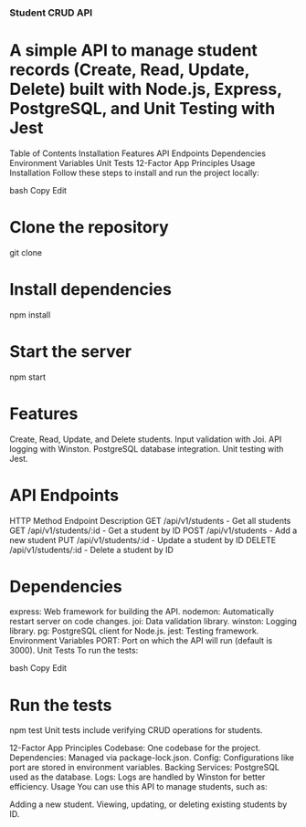 ### Student CRUD API

# A simple API to manage student records (Create, Read, Update, Delete) built with Node.js, Express, PostgreSQL, and Unit Testing with Jest

Table of Contents
Installation
Features
API Endpoints
Dependencies
Environment Variables
Unit Tests
12-Factor App Principles
Usage
Installation
Follow these steps to install and run the project locally:

bash
Copy
Edit

# Clone the repository

git clone <repo-url>

# Install dependencies

npm install

# Start the server

npm start

# Features

Create, Read, Update, and Delete students.
Input validation with Joi.
API logging with Winston.
PostgreSQL database integration.
Unit testing with Jest.

# API Endpoints

HTTP Method Endpoint Description
GET /api/v1/students - Get all students
GET /api/v1/students/:id - Get a student by ID
POST /api/v1/students - Add a new student
PUT /api/v1/students/:id - Update a student by ID
DELETE /api/v1/students/:id - Delete a student by ID

# Dependencies

express: Web framework for building the API.
nodemon: Automatically restart server on code changes.
joi: Data validation library.
winston: Logging library.
pg: PostgreSQL client for Node.js.
jest: Testing framework.
Environment Variables
PORT: Port on which the API will run (default is 3000).
Unit Tests
To run the tests:

bash
Copy
Edit

# Run the tests

npm test
Unit tests include verifying CRUD operations for students.

12-Factor App Principles
Codebase: One codebase for the project.
Dependencies: Managed via package-lock.json.
Config: Configurations like port are stored in environment variables.
Backing Services: PostgreSQL used as the database.
Logs: Logs are handled by Winston for better efficiency.
Usage
You can use this API to manage students, such as:

Adding a new student.
Viewing, updating, or deleting existing students by ID.
